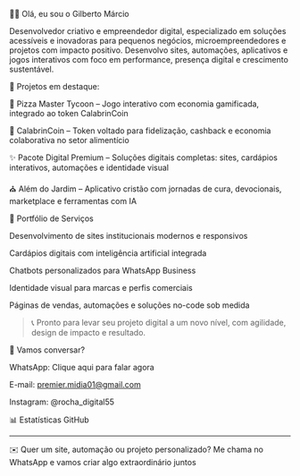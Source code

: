 👨‍💻 Olá, eu sou o Gilberto Márcio

Desenvolvedor criativo e empreendedor digital, especializado em soluções acessíveis e inovadoras para pequenos negócios, microempreendedores e projetos com impacto positivo. Desenvolvo sites, automações, aplicativos e jogos interativos com foco em performance, presença digital e crescimento sustentável.

🔄 Projetos em destaque:

🍕 Pizza Master Tycoon – Jogo interativo com economia gamificada, integrado ao token CalabrinCoin

💸 CalabrinCoin – Token voltado para fidelização, cashback e economia colaborativa no setor alimentício

✨ Pacote Digital Premium – Soluções digitais completas: sites, cardápios interativos, automações e identidade visual

⛪ Além do Jardim – Aplicativo cristão com jornadas de cura, devocionais, marketplace e ferramentas com IA


🎨 Portfólio de Serviços

Desenvolvimento de sites institucionais modernos e responsivos

Cardápios digitais com inteligência artificial integrada

Chatbots personalizados para WhatsApp Business

Identidade visual para marcas e perfis comerciais

Páginas de vendas, automações e soluções no-code sob medida


> 📞 Pronto para levar seu projeto digital a um novo nível, com agilidade, design de impacto e resultado.



🚀 Vamos conversar?

WhatsApp: Clique aqui para falar agora

E-mail: premier.midia01@gmail.com

Instagram: @rocha_digital55


📊 Estatísticas GitHub




---

✉️ Quer um site, automação ou projeto personalizado? Me chama no WhatsApp e vamos criar algo extraordinário juntos
